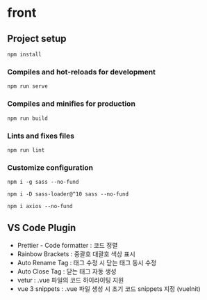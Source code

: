 # front

## Project setup

```
npm install
```

### Compiles and hot-reloads for development

```
npm run serve
```

### Compiles and minifies for production

```
npm run build
```

### Lints and fixes files

```
npm run lint
```

### Customize configuration

```
npm i -g sass --no-fund
```

```
npm i -D sass-loader@^10 sass --no-fund

```

```
npm i axios --no-fund
```

## VS Code Plugin

- Prettier - Code formatter : 코드 정렬
- Rainbow Brackets : 중괄호 대괄호 색상 표시
- Auto Rename Tag : 태그 수정 시 닫는 태그 동시 수정
- Auto Close Tag : 닫는 태그 자동 생성
- vetur : .vue 파일의 코드 하이라이팅 지원
- vue 3 snippets : .vue 파일 생성 시 초기 코드 snippets 지정 (vueInit)
